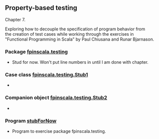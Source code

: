## Property-based testing

Chapter 7.

Exploring how to decouple the specification of program behavior from<br>
the creation of test cases while working through the exercises in<br>
"Functional Programming in Scala" by Paul Chiusana and Runar Bjarnason.

### Package [fpinscala.testing](Gen.scala)
* Stud for now.  Won't put line numbers in until I am done with chapter.

### Case class [fpinscala.testing.Stub1](https://github.com/grscheller/scheller-linux-archive/blob/master/fpinscala/src/main/scala/fpinscala/testing/Gen.scala)
* 

### Companion object [fpinscala.testing.Stub2](https://github.com/grscheller/scheller-linux-archive/blob/master/fpinscala/src/main/scala/fpinscala/testing/Gen.scala)
* 

### Program [stubForNow](exerciseCode/stubForNow.scala)
* Program to exercise package fpinscala.testing.

